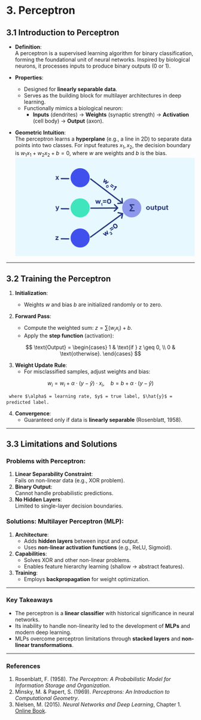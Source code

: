  
# **3. Perceptron**

## **3.1 Introduction to Perceptron**
- **Definition**:  
  A perceptron is a supervised learning algorithm for binary classification, forming the foundational unit of neural networks. Inspired by biological neurons, it processes inputs to produce binary outputs (0 or 1).

- **Properties**:  
  - Designed for **linearly separable data**.  
  - Serves as the building block for multilayer architectures in deep learning.  
  - Functionally mimics a biological neuron:  
    - **Inputs** (dendrites) → **Weights** (synaptic strength) → **Activation** (cell body) → **Output** (axon).  

- **Geometric Intuition**:  
  The perceptron learns a **hyperplane** (e.g., a line in 2D) to separate data points into two classes. For input features $x_1, x_2$, the decision boundary is $w_1x_1 + w_2x_2 + b = 0$, where $w$ are weights and $b$ is the bias.  
  ![](assets/01-perceptron.png)

---

## **3.2 Training the Perceptron**
1. **Initialization**:  
   - Weights $w$ and bias $b$ are initialized randomly or to zero.  

2. **Forward Pass**:  
   - Compute the weighted sum: $z = \sum (w_i x_i) + b$.  
   - Apply the **step function** (activation):  

$$
     \text{Output} = 
     \begin{cases} 
     1 & \text{if } z \geq 0, \\
     0 & \text{otherwise}.
     \end{cases}
$$

3. **Weight Update Rule**:  
   - For misclassified samples, adjust weights and bias:  

$$
     w_i = w_i + \alpha \cdot (y - \hat{y}) \cdot x_i, \quad b = b + \alpha \cdot (y - \hat{y})
$$  

     where $\alpha$ = learning rate, $y$ = true label, $\hat{y}$ = predicted label.  

4. **Convergence**:  
   - Guaranteed only if data is **linearly separable** (Rosenblatt, 1958).  

---

## **3.3 Limitations and Solutions**
### **Problems with Perceptron**:
1. **Linear Separability Constraint**:  
   Fails on non-linear data (e.g., XOR problem).  
2. **Binary Output**:  
   Cannot handle probabilistic predictions.  
3. **No Hidden Layers**:  
   Limited to single-layer decision boundaries.  
   

### **Solutions: Multilayer Perceptron (MLP)**:
1. **Architecture**:  
   - Adds **hidden layers** between input and output.  
   - Uses **non-linear activation functions** (e.g., ReLU, Sigmoid).  
2. **Capabilities**:  
   - Solves XOR and other non-linear problems.  
   - Enables feature hierarchy learning (shallow → abstract features).  
3. **Training**:  
   - Employs **backpropagation** for weight optimization.  

---

### **Key Takeaways**
- The perceptron is a **linear classifier** with historical significance in neural networks.  
- Its inability to handle non-linearity led to the development of **MLPs** and modern deep learning.  
- MLPs overcome perceptron limitations through **stacked layers** and **non-linear transformations**.  

---

### **References**
1. Rosenblatt, F. (1958). *The Perceptron: A Probabilistic Model for Information Storage and Organization*.  
2. Minsky, M. & Papert, S. (1969). *Perceptrons: An Introduction to Computational Geometry*.  
3. Nielsen, M. (2015). *Neural Networks and Deep Learning*, Chapter 1. [Online Book](http://neuralnetworksanddeeplearning.com/chap1.html). 